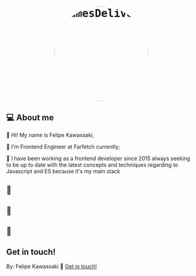 
<h1 align="center">
  <kbd>
    <img alt="JamesDelivery" title="#JamesDelivery" src="https://avatars.githubusercontent.com/u/19914462?v=4" width="250px" style="border-radius:50%" class="photos" />
  </kbd>
</h1>

## 💻 About me

👋 Hi! My name is Felipe Kawassaki,

🏢 I'm Frontend Engineer at Farfetch currently;

💼 I have been working as a frontend developer since 2015 always seeking to be up to date with the latest concepts and techniques regarding to Javascript and ES because it's my main stack


## :rocket:

## 🔖

## 🔧 
 
## Get in touch!

By: Felipe Kawassaki :wave: [Get in touch!](https://www.linkedin.com/in/felipe-kawassaki-335697118/)

<!---
Kawassaki/Kawassaki is a ✨ special ✨ repository because its `README.md` (this file) appears on your GitHub profile.
You can click the Preview link to take a look at your changes.
- 👋 Hi, I’m Felipe Kawassaki
- 👀 I’m interested in ...
- 🌱 I’m currently learning new features in React 
- 💞️ I’m looking to collaborate on ...
- 📫 How to reach me ...
--->
